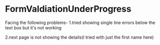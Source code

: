# FormValdiationUnderProgress
Facing the following problems- 
  1.tried showing single line errors below the text box but it's not working
  
  2.next page is not showing the details(I tried with just the first name here)
  
  
